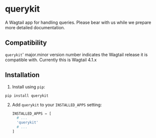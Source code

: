 querykit
========

A Wagtail app for handling queries. Please bear with us while we prepare more detailed documentation.

Compatibility
-------------

`querykit`' major.minor version number indicates the Wagtail release it is compatible with. Currently this is Wagtail 4.1.x

Installation
------------

1. Install using `pip`:
  ```shell
  pip install querykit
  ```
2. Add
   `querykit` to your `INSTALLED_APPS` setting:
   ```python
   INSTALLED_APPS = [
     # ...
     'querykit'
     # ...
   ]
   ```
